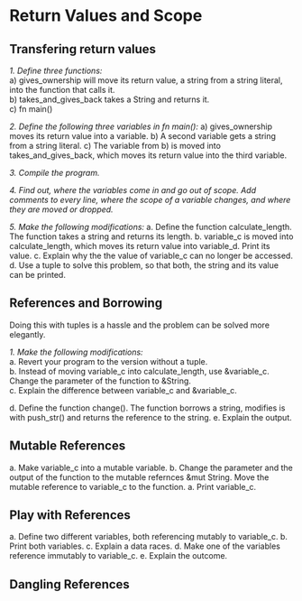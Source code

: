 Return Values and Scope
=======================
## Transfering return values

*1. Define three functions:*  
    a) gives_ownership will move its return value, a string from a string literal, into the function that calls it.  
    b) takes_and_gives_back takes a String and returns it.  
    c) fn main()  

*2. Define the following three variables in fn main():*
    a) gives_ownership moves its return value into a variable.
    b) A second variable gets a string from a string literal.
    c) The variable from b) is moved into takes_and_gives_back, which moves its return value into the third variable.

*3. Compile the program.*

*4. Find out, where the variables come in and go out of scope. Add comments to every line, where the scope of a variable changes, and where they are moved or dropped.*

*5. Make the following modifications:*
  a. Define the function calculate_length. The function takes a string and returns its length.
  b. variable_c is moved into calculate_length, which moves its return value into variable_d. Print its value.
  c. Explain why the the value of variable_c can no longer be accessed.
  d. Use a tuple to solve this problem, so that both, the string and its value can be printed.

## References and Borrowing  
Doing this with tuples is a hassle and the problem can be solved more elegantly.  

*1. Make the following modifications:*  
  a. Revert your program to the version without a tuple.  
  b. Instead of moving variable_c into calculate_length, use &variable_c. Change the parameter of the function to &String.  
  c. Explain the difference between variable_c and &variable_c.  

  d. Define the function change(). The function borrows a string, modifies is with push_str() and returns the reference to the string.
  e. Explain the output.

## Mutable References
  a. Make variable_c into a mutable variable.
  b. Change the parameter and the output of the function to the mutable refernces &mut String. Move the mutable reference to variable_c to the function.
  a. Print variable_c.

## Play with References

  a. Define two different variables, both referencing mutably to variable_c.
  b. Print both variables.
  c. Explain a data races.
  d. Make one of the variables reference immutably to variable_c.
  e. Explain the outcome.

## Dangling References
